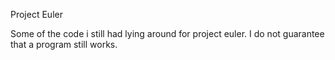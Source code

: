 Project Euler

Some of the code i still had lying around for project euler.
I do not guarantee that a program still works.
